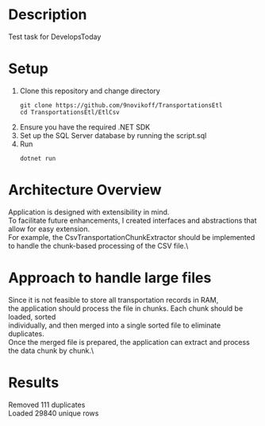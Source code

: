 # Description
Test task for DevelopsToday

# Setup
1. Clone this repository and change directory
   ```
   git clone https://github.com/9novikoff/TransportationsEtl
   cd TransportationsEtl/EtlCsv
   ```
3. Ensure you have the required .NET SDK
4. Set up the SQL Server database by running the script.sql
5. Run
   ```
   dotnet run
   ```

# Architecture Overview
Application is designed with extensibility in mind.\
To facilitate future enhancements, I created interfaces and abstractions that allow for easy extension. \
For example, the CsvTransportationChunkExtractor should be implemented to handle the chunk-based processing of the CSV file.\

# Approach to handle large files
Since it is not feasible to store all transportation records in RAM,\
the application should process the file in chunks. Each chunk should be loaded, sorted\
individually, and then merged into a single sorted file to eliminate duplicates.\
Once the merged file is prepared, the application can extract and process the data chunk by chunk.\

# Results
Removed 111 duplicates\
Loaded 29840 unique rows
